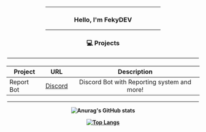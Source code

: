 <div align="center">

<hr width = "300vw">

<h3 align="center">Hello, I'm FekyDEV</h3>
  
<hr width = "300vw">

<h3>💻 Projects<h3>

<hr width = "500vw">
  
 
<h4>

| Project        | URL           | Description |
| ------------- |:-------------:|:--------------:|
| Report Bot|[Discord](https://discord.gg/sKKEyUn)|Discord Bot with Reporting system and more!|
<hr width = "500vw">


![Anurag's GitHub stats](https://github-readme-stats.vercel.app/api?username=FekyDEV&show_icons=true&theme=radical)

[![Top Langs](https://github-readme-stats.vercel.app/api/top-langs/?username=FekyDEV&layout=compact)](https://github.com/fekyDEV/github-readme-stats)
